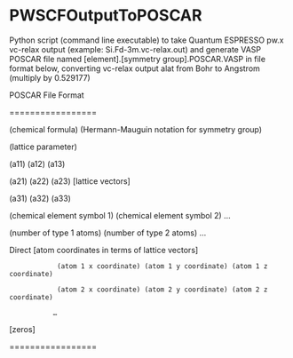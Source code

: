 # PWSCFOutputToPOSCAR
Python script (command line executable) to take Quantum ESPRESSO pw.x vc-relax output (example: Si.Fd-3m.vc-relax.out) and generate VASP POSCAR file named [element].[symmetry group].POSCAR.VASP in file format below, converting vc-relax output alat from Bohr to Angstrom (multiply by 0.529177)

POSCAR File Format

=================

(chemical formula)          (Hermann-Mauguin notation for symmetry group)

(lattice parameter)

(a11) (a12) (a13)

(a21) (a22) (a23)                               [lattice vectors]

(a31) (a32) (a33)

(chemical element symbol 1) (chemical element symbol 2) …

(number of type 1 atoms) (number of type 2 atoms) …

Direct                                                    [atom coordinates in terms of lattice vectors]

                (atom 1 x coordinate) (atom 1 y coordinate) (atom 1 z coordinate)

                (atom 2 x coordinate) (atom 2 y coordinate) (atom 2 z coordinate)

               …

 

[zeros]

 

=================

